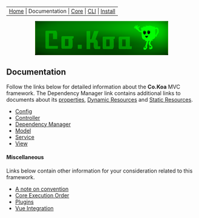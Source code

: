 <link rel='stylesheet' type='text/css' href='style.css' />
<table class="headerTable">
<tr class="headerTR">
<td class="headerTD">
<a title="Co.Koa on github" href="https://jaysaurus.github.io/Co.Koa">Home</a> |
Documentation |
<a title="co-koa-core on github" href="https://github.com/jaysaurus/co-koa-core">Core</a> |
<a title="co-koa-cli on github" href="https://github.com/jaysaurus/co-koa-cli">CLI</a> | <a href="https://github.com/jaysaurus/Co.Koa/wiki/Installation-&-Execution">Install</a>
</td>
</tr>
</table>

<a title="Co.Koa on github" href="https://jaysaurus.github.io/Co.Koa">
<img alt="Co.Koa header" title="Co.Koa" style="margin: 0 15%; width: 70%" src="https://raw.githubusercontent.com/jaysaurus/Co.Koa/master/siteStrapCoKoa.png?sanitize=true" />
</a>

## Documentation

Follow the links below for detailed information about the **Co.Koa** MVC framework.  The Dependency Manager link contains additional links to documents about its [properties](documentation/DMProperties.md), [Dynamic Resources](documentation/DMDynamicResources.md) and [Static Resources](documentation/DMStaticResources.md).

* [Config](documentation/Config.md)
* [Controller](documentation/Controller.md)
* [Dependency Manager](documentation/DependencyManager.md)
* [Model](documentation/Model.md)
* [Service](documentation/Service.md)
* [View](documentation/View.md)

#### Miscellaneous

Links below contain other information for your consideration related to this framework.

* [A note on convention](documentation/Conventions.md)
* [Core Execution Order](documentation/Core.md)
* [Plugins](documentation/Plugins.md)
* [Vue Integration](documentation/VueIntegration.md)
